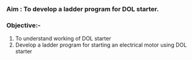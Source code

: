 ### Aim :  To develop a ladder program for DOL starter.

### Objective:-
1. To understand working of DOL starter
2. Develop a ladder program for starting an electrical motor using DOL starter
